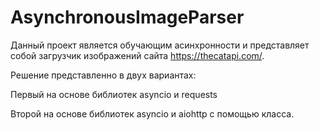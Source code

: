 # AsynchronousImageParser

Данный проект является обучающим асинхронности и представляет собой загрузчик изображений сайта https://thecatapi.com/.

Решение представленно в двух вариантах:

Первый на основе библиотек asyncio и requests

Второй на основе библиотек asyncio и aiohttp с помощью класса.

